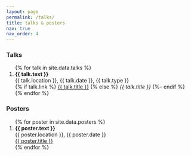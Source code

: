 ```yaml
---
layout: page
permalink: /talks/
title: talks & posters
nav: true
nav_order: 4
---
```

<!-- _pages/talks.md -->


<div class="publications">

<h3>Talks</h3>

 
<ol reversed="">
{% for talk in site.data.talks %}
    <li>
    <b>{{ talk.text }}</b> <br /> 
    {{ talk.location }}, {{ talk.date }}, {{ talk.type }} <br />
    {% if talk.link %}
    <a href="{{ talk.link }}" target="_blank">{{ talk.title }}</a>
    {% else %}
      <i>{{ talk.title }}</i>
    {%- endif %}
    </li>  
{% endfor %}
</ol>


<h3>Posters</h3>

<ol reversed="">
{% for poster in site.data.posters %}
    <li>
    <strong>{{ poster.text }}</strong> <br /> 
    {{ poster.location }}, {{ poster.date }} <br />
    <a href="/assets/posters/{{ poster.file }}" target="_blank">{{ poster.title }}</a>
    </li>  
{% endfor %}
</ol>


</div>
